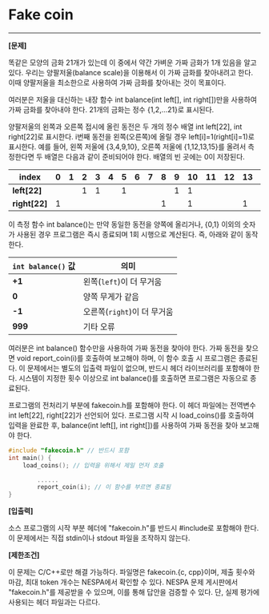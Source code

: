 # Fake coin

---

**[문제]** 

 똑같은 모양의 금화 21개가 있는데 이 중에서 약간 가벼운 가짜 금화가 1개 있음을 알고 있다. 우리는 양팔저울(balance scale)을 이용해서 이 가짜 금화를 찾아내려고 한다. 이때 양팔저울을 최소한으로 사용하여 가짜 금화를 찾아내는 것이 목표이다. 

 여러분은 저울을 대신하는 내장 함수 int balance(int left[], int right[])만을 사용하여 가짜 금화를 찾아내야 한다. 21개의 금화는 정수 {1,2,...21}로 표시된다.

 양팔저울의 왼쪽과 오른쪽 접시에 올린 동전은 두 개의 정수 배열 int left[22], int right[22]로 표시한다. i번째 동전을 왼쪽(오른쪽)에 올릴 경우 left[i]=1(right[i]=1)로 표시한다. 예를 들어, 왼쪽 저울에 {3,4,9,10}, 오른쪽 저울에 {1,12,13,15}를 올려서 측정한다면 두 배열은 다음과 같이 준비되어야 한다. 배열의 빈 곳에는 0이 저장된다.

| index | 0 | 1 | 2 | 3 | 4 | 5 | 6 | 7 | 8 | 9 | 10 | 11 | 12 | 13 | 14 | 15 | 16 | 17 | 18 | 19 | 20 | 21 |
| --- | --- | --- | --- | --- | --- | --- | --- | --- | --- | --- | --- | --- | --- | --- | --- | --- | --- | --- | --- | --- | --- | --- |
| **left[22]** |  |  | 1 | 1 |  | 1 |  |  |  | 1 | 1 |  |  |  |  |  |  |  |  |  |  |  |
| **right[22]** | 1 |  |  |  |  |  |  |  | 1 |  | 1 |  |  | 1 |  | 1 |  |  |  |  |  |  |

이 측정 함수 int balance()는 만약 동일한 동전을 양쪽에 올리거나, {0,1} 이외의 숫자가 사용된 경우 프로그램은 즉시 종료되며 1회 시행으로 계산된다. 즉, 아래와 같이 동작한다.

| `int balance()` 값 | 의미 |
| --- | --- |
| **+1** | 왼쪽(`left`)이 더 무거움 |
| **0** | 양쪽 무게가 같음 |
| **-1** | 오른쪽(`right`)이 더 무거움 |
| **999** | 기타 오류 |

 여러분은 int balance() 함수만을 사용하여 가짜 동전을 찾아야 한다. 가짜 동전을 찾으면 void report_coin(i)를 호출하여 보고해야 하며, 이 함수 호출 시 프로그램은 종료된다. 이 문제에서는 별도의 입출력 파일이 없으며, 반드시 헤더 라이브러리를 포함해야 한다. 시스템이 지정한 횟수 이상으로 int balance()를 호출하면 프로그램은 자동으로 종료된다.

 프로그램의 전처리기 부분에 fakecoin.h를 포함해야 한다. 이 헤더 파일에는 전역변수 int left[22], right[22]가 선언되어 있다. 프로그램 시작 시 load_coins()를 호출하여 입력을 완료한 후, balance(int left[], int right[])를 사용하여 가짜 동전을 찾아 보고해야 한다.

```cpp
#include "fakecoin.h" // 반드시 포함
int main() {
    load_coins(); // 입력을 위해서 제일 먼저 호출

		......
		report_coin(i); // 이 함수를 부르면 종료됨
}
```

**[입출력]** 

 소스 프로그램의 시작 부분 헤더에 "fakecoin.h"를 반드시 #include로 포함해야 한다. 이 문제에서는 직접 stdin이나 stdout 파일을 조작하지 않는다.

**[제한조건]** 

 이 문제는 C/C++로만 해결 가능하다. 파일명은 fakecoin.{c, cpp}이며, 제출 횟수와 마감, 최대 token 개수는 NESPA에서 확인할 수 있다. NESPA 문제 게시판에서 "fakecoin.h"를 제공받을 수 있으며, 이를 통해 답안을 검증할 수 있다. 단, 실제 평가에 사용되는 헤더 파일과는 다르다.
